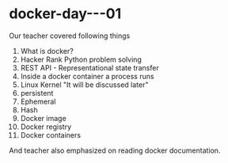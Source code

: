 # docker-day---01

Our teacher covered following things

1. What is docker?
2. Hacker Rank Python problem solving
3. REST API - Representational state transfer
4. Inside a docker container a process runs
5. Linux Kernel "It will be discussed later"
6. persistent
7. Ephemeral
8. Hash
9. Docker image
10. Docker registry
11. Docker containers

And teacher also emphasized on reading docker documentation.
